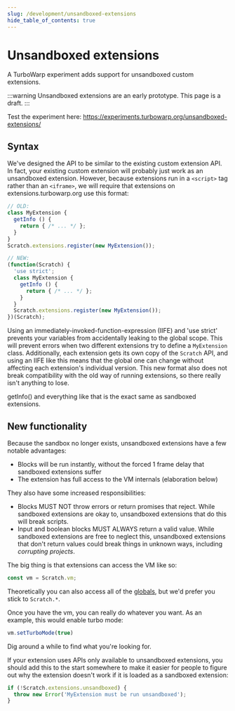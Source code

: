 ```yaml
---
slug: /development/unsandboxed-extensions
hide_table_of_contents: true
---
```


# Unsandboxed extensions

A TurboWarp experiment adds support for unsandboxed custom extensions.

:::warning
Unsandboxed extensions are an early prototype. This page is a draft.
:::

Test the experiment here: https://experiments.turbowarp.org/unsandboxed-extensions/

## Syntax

We've designed the API to be similar to the existing custom extension API. In fact, your existing custom extension will probably just work as an unsandboxed extension. However, because extensions run in a `<script>` tag rather than an `<iframe>`, we will require that extensions on extensions.turbowarp.org use this format:

```js
// OLD:
class MyExtension {
  getInfo () {
    return { /* ... */ };
  }
}
Scratch.extensions.register(new MyExtension());

// NEW:
(function(Scratch) {
  'use strict';
  class MyExtension {
    getInfo () {
      return { /* ... */ };
    }
  }
  Scratch.extensions.register(new MyExtension());
})(Scratch);
```

Using an immediately-invoked-function-expression (IIFE) and 'use strict' prevents your variables from accidentally leaking to the global scope. This will prevent errors when two different extensions try to define a `MyExtension` class. Additionally, each extension gets its own copy of the `Scratch` API, and using an IIFE like this means that the global one can change without affecting each extension's individual version. This new format also does not break compatibility with the old way of running extensions, so there really isn't anything to lose.

getInfo() and everything like that is the exact same as sandboxed extensions.

## New functionality

Because the sandbox no longer exists, unsandboxed extensions have a few notable advantages:

 - Blocks will be run instantly, without the forced 1 frame delay that sandboxed extensions suffer
 - The extension has full access to the VM internals (elaboration below)

They also have some increased responsibilities:

 - Blocks MUST NOT throw errors or return promises that reject. While sandboxed extensions are okay to, unsandboxed extensions that do this will break scripts.
 - Input and boolean blocks MUST ALWAYS return a valid value. While sandboxed extensions are free to neglect this, unsandboxed extensions that don't return values could break things in unknown ways, including *corrupting projects*.

The big thing is that extensions can access the VM like so:

```js
const vm = Scratch.vm;
```

Theoretically you can also access all of the [globals](./globals), but we'd prefer you stick to `Scratch.*`.

Once you have the vm, you can really do whatever you want. As an example, this would enable turbo mode:

```js
vm.setTurboMode(true)
```

Dig around a while to find what you're looking for.

If your extension uses APIs only available to unsandboxed extensions, you should add this to the start somewhere to make it easier for people to figure out why the extension doesn't work if it is loaded as a sandboxed extension:

```js
if (!Scratch.extensions.unsandboxed) {
  throw new Error('MyExtension must be run unsandboxed');
}
```
